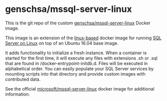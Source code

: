 # genschsa/mssql-server-linux
This is the git repo of the custom [genschsa/mssql-server-linux](https://hub.docker.com/r/genschsa/mssql-server-linux/) Docker image.

This image is an extension of the [linux-based](https://github.com/Microsoft/mssql-docker/tree/master/linux) docker image for running [SQL Server on Linux](https://docs.microsoft.com/en-us/sql/linux/) on top of an Ubuntu 16.04 base image.

It adds functionality to initialize a fresh instance. When a container is started for the first time, it will execute any files with extensions .sh or .sql that are found in /docker-entrypoint-initdb.d. Files will be executed in alphabetical order. You can easily populate your SQL Server services by mounting scripts into that directory and provide custom images with contributed data.

See the official [microsoft/mssql-server-linux](https://hub.docker.com/r/microsoft/mssql-server-linux/) docker image for additional information.
